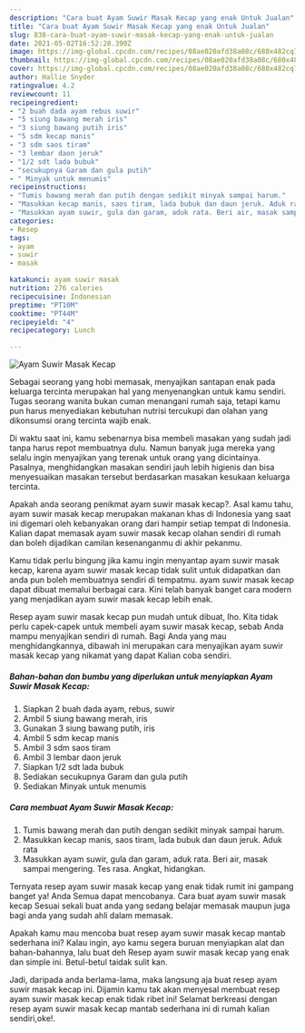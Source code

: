 ```yaml
---
description: "Cara buat Ayam Suwir Masak Kecap yang enak Untuk Jualan"
title: "Cara buat Ayam Suwir Masak Kecap yang enak Untuk Jualan"
slug: 838-cara-buat-ayam-suwir-masak-kecap-yang-enak-untuk-jualan
date: 2021-05-02T16:52:28.390Z
image: https://img-global.cpcdn.com/recipes/08ae020afd38a08c/680x482cq70/ayam-suwir-masak-kecap-foto-resep-utama.jpg
thumbnail: https://img-global.cpcdn.com/recipes/08ae020afd38a08c/680x482cq70/ayam-suwir-masak-kecap-foto-resep-utama.jpg
cover: https://img-global.cpcdn.com/recipes/08ae020afd38a08c/680x482cq70/ayam-suwir-masak-kecap-foto-resep-utama.jpg
author: Hallie Snyder
ratingvalue: 4.2
reviewcount: 11
recipeingredient:
- "2 buah dada ayam rebus suwir"
- "5 siung bawang merah iris"
- "3 siung bawang putih iris"
- "5 sdm kecap manis"
- "3 sdm saos tiram"
- "3 lembar daon jeruk"
- "1/2 sdt lada bubuk"
- "secukupnya Garam dan gula putih"
- " Minyak untuk menumis"
recipeinstructions:
- "Tumis bawang merah dan putih dengan sedikit minyak sampai harum."
- "Masukkan kecap manis, saos tiram, lada bubuk dan daun jeruk. Aduk rata"
- "Masukkan ayam suwir, gula dan garam, aduk rata. Beri air, masak sampai mengering. Tes rasa. Angkat, hidangkan."
categories:
- Resep
tags:
- ayam
- suwir
- masak

katakunci: ayam suwir masak 
nutrition: 276 calories
recipecuisine: Indonesian
preptime: "PT10M"
cooktime: "PT44M"
recipeyield: "4"
recipecategory: Lunch

---
```



![Ayam Suwir Masak Kecap](https://img-global.cpcdn.com/recipes/08ae020afd38a08c/680x482cq70/ayam-suwir-masak-kecap-foto-resep-utama.jpg)

Sebagai seorang yang hobi memasak, menyajikan santapan enak pada keluarga tercinta merupakan hal yang menyenangkan untuk kamu sendiri. Tugas seorang  wanita bukan cuman menangani rumah saja, tetapi kamu pun harus menyediakan kebutuhan nutrisi tercukupi dan olahan yang dikonsumsi orang tercinta wajib enak.

Di waktu  saat ini, kamu sebenarnya bisa membeli masakan yang sudah jadi tanpa harus repot membuatnya dulu. Namun banyak juga mereka yang selalu ingin menyajikan yang terenak untuk orang yang dicintainya. Pasalnya, menghidangkan masakan sendiri jauh lebih higienis dan bisa menyesuaikan masakan tersebut berdasarkan masakan kesukaan keluarga tercinta. 



Apakah anda seorang penikmat ayam suwir masak kecap?. Asal kamu tahu, ayam suwir masak kecap merupakan makanan khas di Indonesia yang saat ini digemari oleh kebanyakan orang dari hampir setiap tempat di Indonesia. Kalian dapat memasak ayam suwir masak kecap olahan sendiri di rumah dan boleh dijadikan camilan kesenanganmu di akhir pekanmu.

Kamu tidak perlu bingung jika kamu ingin menyantap ayam suwir masak kecap, karena ayam suwir masak kecap tidak sulit untuk didapatkan dan anda pun boleh membuatnya sendiri di tempatmu. ayam suwir masak kecap dapat dibuat memalui berbagai cara. Kini telah banyak banget cara modern yang menjadikan ayam suwir masak kecap lebih enak.

Resep ayam suwir masak kecap pun mudah untuk dibuat, lho. Kita tidak perlu capek-capek untuk membeli ayam suwir masak kecap, sebab Anda mampu menyajikan sendiri di rumah. Bagi Anda yang mau menghidangkannya, dibawah ini merupakan cara menyajikan ayam suwir masak kecap yang nikamat yang dapat Kalian coba sendiri.

<!--inarticleads1-->

##### Bahan-bahan dan bumbu yang diperlukan untuk menyiapkan Ayam Suwir Masak Kecap:

1. Siapkan 2 buah dada ayam, rebus, suwir
1. Ambil 5 siung bawang merah, iris
1. Gunakan 3 siung bawang putih, iris
1. Ambil 5 sdm kecap manis
1. Ambil 3 sdm saos tiram
1. Ambil 3 lembar daon jeruk
1. Siapkan 1/2 sdt lada bubuk
1. Sediakan secukupnya Garam dan gula putih
1. Sediakan  Minyak untuk menumis




<!--inarticleads2-->

##### Cara membuat Ayam Suwir Masak Kecap:

1. Tumis bawang merah dan putih dengan sedikit minyak sampai harum.
1. Masukkan kecap manis, saos tiram, lada bubuk dan daun jeruk. Aduk rata
1. Masukkan ayam suwir, gula dan garam, aduk rata. Beri air, masak sampai mengering. Tes rasa. Angkat, hidangkan.




Ternyata resep ayam suwir masak kecap yang enak tidak rumit ini gampang banget ya! Anda Semua dapat mencobanya. Cara buat ayam suwir masak kecap Sesuai sekali buat anda yang sedang belajar memasak maupun juga bagi anda yang sudah ahli dalam memasak.

Apakah kamu mau mencoba buat resep ayam suwir masak kecap mantab sederhana ini? Kalau ingin, ayo kamu segera buruan menyiapkan alat dan bahan-bahannya, lalu buat deh Resep ayam suwir masak kecap yang enak dan simple ini. Betul-betul taidak sulit kan. 

Jadi, daripada anda berlama-lama, maka langsung aja buat resep ayam suwir masak kecap ini. Dijamin kamu tak akan menyesal membuat resep ayam suwir masak kecap enak tidak ribet ini! Selamat berkreasi dengan resep ayam suwir masak kecap mantab sederhana ini di rumah kalian sendiri,oke!.

